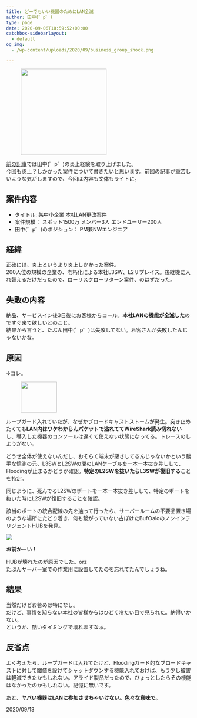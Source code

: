 ```yaml
---
title: どーでもいい機器のためにLAN全滅
author: 田中(゜p゜)
type: page
date: 2020-09-06T18:59:52+00:00
catchbox-sidebarlayout:
  - default
og_img:
  - /wp-content/uploads/2020/09/business_group_shock.png

---
```

<div class="wp-block-image">
  <figure class="aligncenter size-large is-resized"><img loading="lazy" src="/wp-content/uploads/2020/09/business_group_shock.png" alt="" class="wp-image-501" width="233" height="233" srcset="https://tmp-net.biz/wp-content/uploads/2020/09/business_group_shock.png 400w, https://tmp-net.biz/wp-content/uploads/2020/09/business_group_shock-300x300.png 300w, https://tmp-net.biz/wp-content/uploads/2020/09/business_group_shock-150x150.png 150w" sizes="(max-width: 233px) 100vw, 233px" /></figure>
</div>

[前の記事][1]では田中(゜p゜)の炎上経験を取り上げました。  
今回も炎上？しかかった案件について書きたいと思います。前回の記事が重苦しいような気がしますので、今回は内容も文体もライトに。

## **案件内容**

  * タイトル: 某中小企業 本社LAN更改案件
  * 案件規模： スポット1500万 メンバー3人 エンドユーザー200人
  * 田中(゜p゜)のポジション： PM兼NWエンジニア

## **経緯**

正確には、炎上というより炎上しかかった案件。  
200人位の規模の企業の、老朽化による本社L3SW、L2リプレイス。後継機に入れ替えるだけだったので、ローリスクローリターン案件、のはずだった。

## **失敗の内容**

納品、サービスイン後3日後にお客様からコール。**本社LANの機能が全滅した**のですぐ来て欲しいとのこと。  
結果から言うと、たぶん田中(゜p゜)は失敗してない。お客さんが失敗したんじゃないかな。

## **原因**

↓コレ。<figure class="wp-block-image size-large is-resized">

<img loading="lazy" src="/wp-content/uploads/2020/09/computer_hub_loop_setsuzoku-1.png" alt="" class="wp-image-493" width="98" height="83" srcset="https://tmp-net.biz/wp-content/uploads/2020/09/computer_hub_loop_setsuzoku-1.png 400w, https://tmp-net.biz/wp-content/uploads/2020/09/computer_hub_loop_setsuzoku-1-300x254.png 300w" sizes="(max-width: 98px) 100vw, 98px" /> </figure> 

ループガード入れていたが、なぜかブロードキャストストームが発生。突き止めたくても**LAN内はワケわからんパケットで溢れててWireShark読み切れない**し、導入した機器のコンソールは遅くて使えない状態になってる。トレースのしようがない。  
  
どうせ全体が使えないんだし、おそらく端末が悪さしてるんじゃないかという勝手な憶測の元、L3SWとL2SWの間のLANケーブルを一本一本抜き差しして、Floodingが止まるかどうか確認。**特定のL2SWを抜いたらL3SWが復旧する**ことを特定。  
  
同じように、死んでるL2SWのポートを一本一本抜き差しして、特定のポートを抜いた時にL2SWが復旧することを確認。  
  
該当のポートの統合配線の先を辿って行ったら、サーバールームの不要品置き場のような場所にたどり着き、何も繋がっていない古ぼけたBuf○aloのノンインテリジェントHUBを発見。

![][2] 

  
**お前かーい！**  
  
HUBが壊れたのが原因でした。orz  
たぶんサーバー室での作業用に設置してたのを忘れてたんでしょうね。

## **結果**

当然だけどお咎めは特になし。  
だけど、事情を知らない本社の皆様からはひどく冷たい目で見られた。納得いかない。  
というか、酷いタイミングで壊れますなぁ。

## **反省点**

よく考えたら、ループガードは入れてたけど、Floodingガード的なブロードキャストに対して閾値を設けてシャットダウンする機能入れておけば、もう少し被害は軽減できたかもしれない。アライド製品だったので、ひょっとしたらその機能はなかったのかもしれない。記憶に無いです。  
  
あと、**ヤバい機器はLANに参加させちゃいけない。色々な意味で**。

<p class="has-text-align-right">
  2020/09/13
</p>

 [1]: /article/failuer-of-product-choice/
 [2]: /wp-content/uploads/2020/09/image-25.png